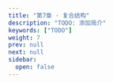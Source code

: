 ```yaml
---
title: "第7章 · 复合结构"
description: "TODO: 添加简介"
keywords: ["TODO"]
weight: 7
prev: null
next: null
sidebar:
  open: false
---
```

